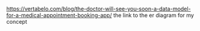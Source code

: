 https://vertabelo.com/blog/the-doctor-will-see-you-soon-a-data-model-for-a-medical-appointment-booking-app/
 the link to the er diagram for my concept




